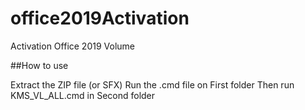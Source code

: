 # office2019Activation
Activation Office 2019 Volume

##How to use

Extract the ZIP file (or SFX)
Run the .cmd file on First folder
Then run KMS_VL_ALL.cmd in Second folder
